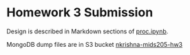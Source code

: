 Homework 3 Submission
==
Design is described in Markdown sections of [proc.ipynb](proc.ipynb).

MongoDB dump files are in S3 bucket [nkrishna-mids205-hw3](https://s3-us-west-2.amazonaws.com/nkrishna-mids205-hw3)

